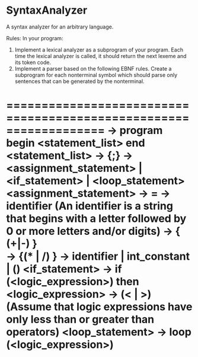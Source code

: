 # SyntaxAnalyzer
A syntax analyzer for an arbitrary language.

Rules:
In your program: 
1.	Implement a lexical analyzer as a subprogram of your program. Each time the lexical analyzer is called, it should return the next lexeme and its token code.  
2.	Implement a parser based on the following EBNF rules. Create a subprogram for each nonterminal symbol which should parse only sentences that can be generated by the nonterminal. 

==================================================================
<program>  ->  program begin <statement_list> end
<statement_list> -> <statement> {;<statement>}
<statement>  ->  <assignment_statement> | <if_statement> | <loop_statement> 
<assignment_statement> -> <variable> = <expression>
<variable> -> identifier  (An identifier is a string that begins with a letter followed by 0 or more letters and/or digits)
<expression> -> <term> { (+|-) <term>}           
<term> -> <factor> {(* | /) <factor> }
<factor> -> identifier | int_constant | (<expr>)
<if_statement> ->  if (<logic_expression>) then  <statement> 
<logic_expression> -> <variable> (< | >) <variable>  (Assume that logic expressions have only less than or greater than operators)
<loop_statement> ->  loop (<logic_expression>)  <statement>
=====================================================================
